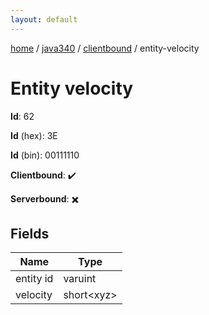 ```yaml
---
layout: default
---
```


[home](/)  /  [java340](/protocol/java340)  /  [clientbound](/protocol/java340/clientbound)  /  entity-velocity

# Entity velocity

**Id**: 62

**Id** (hex): 3E

**Id** (bin): 00111110

**Clientbound**: ✔️

**Serverbound**: ✖️

## Fields

Name | Type
---|---
entity id | varuint
velocity | short&lt;xyz&gt;

